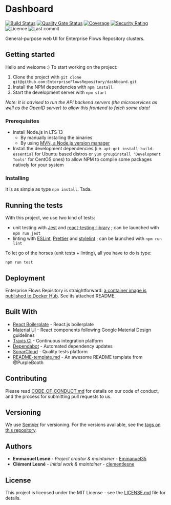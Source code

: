 # Dashboard

[![Build Status](https://travis-ci.org/EnterpriseFlowsRepository/dashboard.svg?branch=dev)](https://travis-ci.org/EnterpriseFlowsRepository/dashboard)
[![Quality Gate Status](https://sonarcloud.io/api/project_badges/measure?project=EnterpriseFlowsRepository_dashboard&metric=alert_status)](https://sonarcloud.io/dashboard?id=EnterpriseFlowsRepository_dashboard)
[![Coverage](https://sonarcloud.io/api/project_badges/measure?project=EnterpriseFlowsRepository_dashboard&metric=coverage)](https://sonarcloud.io/dashboard?id=EnterpriseFlowsRepository_dashboard)
[![Security Rating](https://sonarcloud.io/api/project_badges/measure?project=EnterpriseFlowsRepository_dashboard&metric=security_rating)](https://sonarcloud.io/dashboard?id=EnterpriseFlowsRepository_dashboard)
![Licence](https://img.shields.io/github/license/EnterpriseFlowsRepository/dashboard)
![Last commit](https://img.shields.io/github/last-commit/EnterpriseFlowsRepository/dashboard)

General-purpose web UI for Enterprise Flows Repository clusters.

## Getting started

Hello and welcome :) To start working on the project:

1. Clone the project with `git clone git@github.com:EnterpriseFlowsRepository/dashboard.git`
1. Install the NPM dependencies with `npm install`
1. Start the development server with `npm start`

*Note: It is advised to run the API backend servers (the microservices as well as the OpenID server) to allow this frontend to fetch some data!*

### Prerequisites

- Install Node.js in LTS 13
  - By manually installing the binaries
  - By using [MVN, a Node.js version manager](https://github.com/nvm-sh/nvm)
- Install the development dependencies (i.e. `apt-get install build-essential` for Ubuntu based distros or `yum groupinstall 'Development Tools'` for CentOS ones) to allow NPM to compile some packages natively for your system

### Installing

It is as simple as type `npm install`. Tada.

## Running the tests

With this project, we use two kind of tests:

- unit testing with [Jest](http://facebook.github.io/jest/) and [react-testing-library](https://github.com/kentcdodds/react-testing-library) ; can be launched with `npm run jest`
- linting with [ESLint](http://eslint.org/), [Prettier](https://prettier.io/) and [stylelint](https://stylelint.io/) ; can be launched with `npm run lint`

To let go of the horses (unit tests + linting), all you have to do is type:

```
npm run test
```

## Deployment

Enterprise Flows Repisitory is straightforward: [a container image is published to Docker Hub](https://hub.docker.com/r/enterpriseflowsrepository/dashboard). See its attached README.

## Built With

- [React Boilerplate](https://github.com/react-boilerplate/react-boilerplate) - React.js boilerplate
- [Material UI](https://material-ui.com) - React components following Google Material Design guidelines
- [Travis CI](https://travis-ci.org) - Continuous integration platform
- [Dependabot](https://dependabot.com) - Automated dependency updates
- [SonarCloud](https://sonarcloud.io) - Quality tests platform
- [README-template.md](https://gist.github.com/PurpleBooth/109311bb0361f32d87a2) - An awesome README template from @PurpleBooth

## Contributing

Please read [CODE_OF_CONDUCT.md](CODE_OF_CONDUCT.md) for details on our code of conduct, and the process for submitting pull requests to us.

## Versioning

We use [SemVer](http://semver.org/) for versioning. For the versions available, see the [tags on this repository](https://github.com/EnterpriseFlowsRepository/dashboard/tags).

## Authors

- **Emmanuel Lesné** - *Project creator & maintainer* - [Emmanuel35](https://github.com/Emmanuel35)
- **Clément Lesné** - *Initial work & maintainer* - [clementlesne](https://github.com/clementlesne)

## License

This project is licensed under the MIT License - see the [LICENSE.md](LICENSE.md) file for details.
